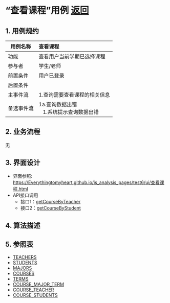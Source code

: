 # “查看课程”用例 [返回](../README.md)

## 1. 用例规约

|用例名称|查看课程|
|-------|:-------------|
|功能|查看用户当前学期已选择课程|
|参与者|学生/老师|
|前置条件|用户已登录|
|后置条件||
|主事件流|1.查询需要查看课程的相关信息|
|备选事件流|1a.查询数据出错<br>&nbsp;&nbsp; 1.系统提示查询数据出错|

## 2. 业务流程
无

## 3. 界面设计
- 界面参照: https://Everythingtomyheart.github.io/is_analysis_pages/test6/ui/查看课程.html
- API接口调用
    - 接口1：[getCourseByTeacher](../接口/getCourseByTeacher.md)
    - 接口2：[getCourseByStudent](../接口/getCourseByStudent.md)
## 4. 算法描述
    
## 5. 参照表

- [TEACHERS](../DB/README.md/#TEACHERS)
- [STUDENTS](../DB/README.md/#STUDENTS)
- [MAJORS](../DB/README.md/#MAJORS)
- [COURSES](../DB/README.md/#COURSES)
- [TERMS](../DB/README.md/#TERMS)
- [COURSE_MAJOR_TERM](../DB/README.md/#COURSE_MAJOR_TERM)
- [COURSE_TEACHER](../DB/README.md/#COURSE_TEACHER)
- [COURSE_STUDENTS](../DB/README.md/#COURSE_STUDENTS)
